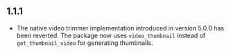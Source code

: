 ## 1.1.1
* The native video trimmer implementation introduced in version 5.0.0 has been reverted. The package now uses `video_thumbnail` instead of `get_thumbnail_video` for generating thumbnails.
